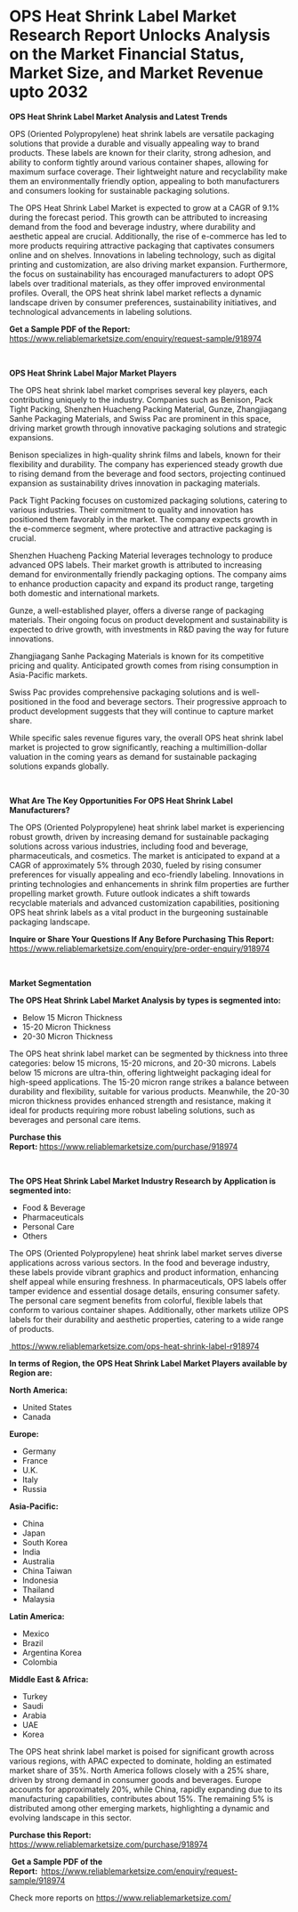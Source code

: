 <p><h1>OPS Heat Shrink Label Market Research Report Unlocks Analysis on the Market Financial Status, Market Size, and Market Revenue upto 2032</h1></p><p><strong>OPS Heat Shrink Label Market Analysis and Latest Trends</strong></p>
<p><p>OPS (Oriented Polypropylene) heat shrink labels are versatile packaging solutions that provide a durable and visually appealing way to brand products. These labels are known for their clarity, strong adhesion, and ability to conform tightly around various container shapes, allowing for maximum surface coverage. Their lightweight nature and recyclability make them an environmentally friendly option, appealing to both manufacturers and consumers looking for sustainable packaging solutions.</p><p>The OPS Heat Shrink Label Market is expected to grow at a CAGR of 9.1% during the forecast period. This growth can be attributed to increasing demand from the food and beverage industry, where durability and aesthetic appeal are crucial. Additionally, the rise of e-commerce has led to more products requiring attractive packaging that captivates consumers online and on shelves. Innovations in labeling technology, such as digital printing and customization, are also driving market expansion. Furthermore, the focus on sustainability has encouraged manufacturers to adopt OPS labels over traditional materials, as they offer improved environmental profiles. Overall, the OPS heat shrink label market reflects a dynamic landscape driven by consumer preferences, sustainability initiatives, and technological advancements in labeling solutions.</p></p>
<p><strong>Get a Sample PDF of the Report:&nbsp;</strong> <a href="https://www.reliablemarketsize.com/enquiry/request-sample/918974?utm_campaign=1103&utm_medium=2&utm_source=Github&utm_content=ia&utm_term=01022025&utm_id=ops-heat-shrink-label">https://www.reliablemarketsize.com/enquiry/request-sample/918974</a></p>
<p>&nbsp;</p>
<p><strong>OPS Heat Shrink Label Major Market Players</strong></p>
<p><p>The OPS heat shrink label market comprises several key players, each contributing uniquely to the industry. Companies such as Benison, Pack Tight Packing, Shenzhen Huacheng Packing Material, Gunze, Zhangjiagang Sanhe Packaging Materials, and Swiss Pac are prominent in this space, driving market growth through innovative packaging solutions and strategic expansions.</p><p>Benison specializes in high-quality shrink films and labels, known for their flexibility and durability. The company has experienced steady growth due to rising demand from the beverage and food sectors, projecting continued expansion as sustainability drives innovation in packaging materials.</p><p>Pack Tight Packing focuses on customized packaging solutions, catering to various industries. Their commitment to quality and innovation has positioned them favorably in the market. The company expects growth in the e-commerce segment, where protective and attractive packaging is crucial.</p><p>Shenzhen Huacheng Packing Material leverages technology to produce advanced OPS labels. Their market growth is attributed to increasing demand for environmentally friendly packaging options. The company aims to enhance production capacity and expand its product range, targeting both domestic and international markets.</p><p>Gunze, a well-established player, offers a diverse range of packaging materials. Their ongoing focus on product development and sustainability is expected to drive growth, with investments in R&D paving the way for future innovations.</p><p>Zhangjiagang Sanhe Packaging Materials is known for its competitive pricing and quality. Anticipated growth comes from rising consumption in Asia-Pacific markets.</p><p>Swiss Pac provides comprehensive packaging solutions and is well-positioned in the food and beverage sectors. Their progressive approach to product development suggests that they will continue to capture market share.</p><p>While specific sales revenue figures vary, the overall OPS heat shrink label market is projected to grow significantly, reaching a multimillion-dollar valuation in the coming years as demand for sustainable packaging solutions expands globally.</p></p>
<p>&nbsp;</p>
<p><strong>What Are The Key Opportunities For OPS Heat Shrink Label Manufacturers?</strong></p>
<p><p>The OPS (Oriented Polypropylene) heat shrink label market is experiencing robust growth, driven by increasing demand for sustainable packaging solutions across various industries, including food and beverage, pharmaceuticals, and cosmetics. The market is anticipated to expand at a CAGR of approximately 5% through 2030, fueled by rising consumer preferences for visually appealing and eco-friendly labeling. Innovations in printing technologies and enhancements in shrink film properties are further propelling market growth. Future outlook indicates a shift towards recyclable materials and advanced customization capabilities, positioning OPS heat shrink labels as a vital product in the burgeoning sustainable packaging landscape.</p></p>
<p><strong>Inquire or Share Your Questions If Any Before Purchasing This Report:</strong> <a href="https://www.reliablemarketsize.com/enquiry/pre-order-enquiry/918974?utm_campaign=1103&utm_medium=2&utm_source=Github&utm_content=ia&utm_term=01022025&utm_id=ops-heat-shrink-label">https://www.reliablemarketsize.com/enquiry/pre-order-enquiry/918974</a></p>
<p>&nbsp;</p>
<p><strong>Market Segmentation</strong></p>
<p><strong>The OPS Heat Shrink Label Market Analysis by types is segmented into:</strong></p>
<p><ul><li>Below 15 Micron Thickness</li><li>15-20 Micron Thickness</li><li>20-30 Micron Thickness</li></ul></p>
<p><p>The OPS heat shrink label market can be segmented by thickness into three categories: below 15 microns, 15-20 microns, and 20-30 microns. Labels below 15 microns are ultra-thin, offering lightweight packaging ideal for high-speed applications. The 15-20 micron range strikes a balance between durability and flexibility, suitable for various products. Meanwhile, the 20-30 micron thickness provides enhanced strength and resistance, making it ideal for products requiring more robust labeling solutions, such as beverages and personal care items.</p></p>
<p><strong>Purchase this Report:&nbsp;</strong><a href="https://www.reliablemarketsize.com/purchase/918974?utm_campaign=1103&utm_medium=2&utm_source=Github&utm_content=ia&utm_term=01022025&utm_id=ops-heat-shrink-label">https://www.reliablemarketsize.com/purchase/918974</a></p>
<p>&nbsp;</p>
<p><strong>The OPS Heat Shrink Label Market Industry Research by Application is segmented into:</strong></p>
<p><ul><li>Food & Beverage</li><li>Pharmaceuticals</li><li>Personal Care</li><li>Others</li></ul></p>
<p><p>The OPS (Oriented Polypropylene) heat shrink label market serves diverse applications across various sectors. In the food and beverage industry, these labels provide vibrant graphics and product information, enhancing shelf appeal while ensuring freshness. In pharmaceuticals, OPS labels offer tamper evidence and essential dosage details, ensuring consumer safety. The personal care segment benefits from colorful, flexible labels that conform to various container shapes. Additionally, other markets utilize OPS labels for their durability and aesthetic properties, catering to a wide range of products.</p></p>
<p><a href="https://www.reliablemarketsize.com/ops-heat-shrink-label-r918974?utm_campaign=1103&utm_medium=2&utm_source=Github&utm_content=ia&utm_term=01022025&utm_id=ops-heat-shrink-label">&nbsp;https://www.reliablemarketsize.com/ops-heat-shrink-label-r918974</a></p>
<p><strong>In terms of Region, the OPS Heat Shrink Label Market Players available by Region are:</strong></p>
<p>
    <p> <strong> North America: </strong>
        <ul>
            <li>United States</li>
            <li>Canada</li>
        </ul>
        </p> 
    <p> <strong> Europe: </strong>
        <ul>
            <li>Germany</li>
            <li>France</li>
            <li>U.K.</li>
            <li>Italy</li>
            <li>Russia</li>
        </ul>
        </p> 
    <p> <strong> Asia-Pacific: </strong>
        <ul>
            <li>China</li>
            <li>Japan</li>
            <li>South Korea</li>
            <li>India</li>
            <li>Australia</li>
            <li>China Taiwan</li>
            <li>Indonesia</li>
            <li>Thailand</li>
            <li>Malaysia</li>
        </ul>
        </p> 
    <p> <strong> Latin America: </strong>
        <ul>
            <li>Mexico</li>
            <li>Brazil</li>
            <li>Argentina Korea</li>
            <li>Colombia</li>
        </ul>
        </p> 
    <p> <strong> Middle East & Africa: </strong>
        <ul>
            <li>Turkey</li>
            <li>Saudi</li>
            <li>Arabia</li>
            <li>UAE</li>
            <li>Korea</li>
        </ul>
    </p>
    </p>
<p><p>The OPS heat shrink label market is poised for significant growth across various regions, with APAC expected to dominate, holding an estimated market share of 35%. North America follows closely with a 25% share, driven by strong demand in consumer goods and beverages. Europe accounts for approximately 20%, while China, rapidly expanding due to its manufacturing capabilities, contributes about 15%. The remaining 5% is distributed among other emerging markets, highlighting a dynamic and evolving landscape in this sector.</p></p>
<p><strong>Purchase this Report: </strong><a href="https://www.reliablemarketsize.com/purchase/918974?utm_campaign=1103&utm_medium=2&utm_source=Github&utm_content=ia&utm_term=01022025&utm_id=ops-heat-shrink-label">https://www.reliablemarketsize.com/purchase/918974</a></p>
<p>&nbsp;<strong>Get a Sample PDF of the Report:&nbsp;&nbsp;</strong><a href="https://www.reliablemarketsize.com/enquiry/request-sample/918974?utm_campaign=1103&utm_medium=2&utm_source=Github&utm_content=ia&utm_term=01022025&utm_id=ops-heat-shrink-label">https://www.reliablemarketsize.com/enquiry/request-sample/918974</a></p>
<p><strong></strong></p>
<p>Check more reports on <a href="https://www.reliablemarketsize.com/?utm_campaign=1103&utm_medium=2&utm_source=Github&utm_content=ia&utm_term=01022025&utm_id=ops-heat-shrink-label">https://www.reliablemarketsize.com/</a></p>